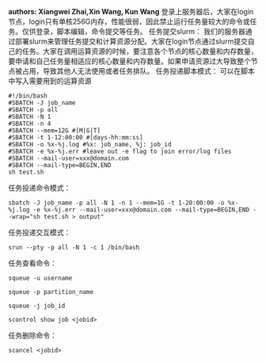**authors: Xiangwei Zhai,Xin Wang, Kun Wang**
登录上服务器后，大家在login节点，login只有单核256G内存，性能很弱，因此禁止运行任务量较大的命令或任务。仅供登录，脚本编辑，命令提交等任务。
任务提交slurm：
我们的服务器通过部署slurm来管理任务提交和计算资源分配。大家在login节点通过slurm提交自己的任务。大家在调用运算资源的时候，要注意各个节点的核心数量和内存数量，要申请和自己任务量相适应的核心数量和内存数量。如果申请资源过大导致整个节点被占用，导致其他人无法使用或者任务排队。
任务投递脚本模式：
可以在脚本中写入需要用到的运算资源
```
#!/bin/bash
#SBATCH -J job_name
#SBATCH -p all
#SBATCH -N 1
#SBATCH -n 4
#SBATCH --mem=12G #[M|G|T]
#SBATCH -t 1-12:00:00 #[days-hh:mm:ss]
#SBATCH -o %x-%j.log #%x: job_name, %j: job_id
#SBATCH -e %x-%j.err #leave out -e flag to join error/log files 
#SBATCH --mail-user=xxx@domain.com
#SBATCH --mail-type=BEGIN,END 
sh test.sh
```
任务投递命令模式：

`sbatch -J job_name -p all -N 1 -n 1 --mem=1G -t 1-20:00:00 -o %x-%j.log -e %x-%j.err --mail-user=xxx@domain.com --mail-type=BEGIN,END --wrap="sh test.sh > output"`

任务投递交互模式：

`srun --pty -p all -N 1 -c 1 /bin/bash`

任务查看命令：

`squeue -u username`

`squeue -p partition_name`

`squeue -j job_id`

`scontrol show job <jobid>`

任务删除命令：

`scancel <jobid>`
